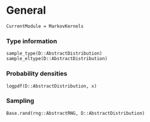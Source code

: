 # General 

```@meta
CurrentModule = MarkovKernels
```

### Type information 

```@docs
sample_type(D::AbstractDistribution)
sample_eltype(D::AbstractDistribution)
```

### Probability densities

```@docs 
logpdf(D::AbstractDistribution, x) 
```

### Sampling 

```@docs 
Base.rand(rng::AbstractRNG, D::AbstractDistribution)
```